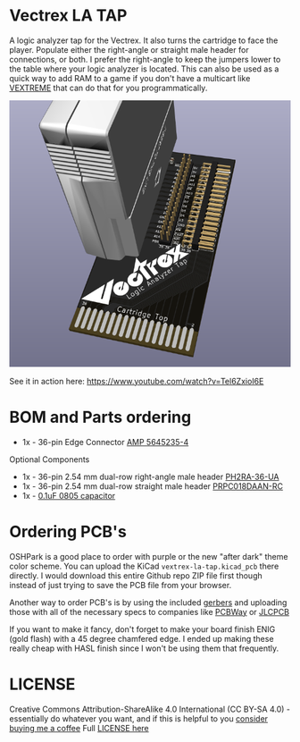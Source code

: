 Vectrex LA TAP
===

A logic analyzer tap for the Vectrex.  It also turns the cartridge to face the player.
Populate either the right-angle or straight male header for connections, or both.  I prefer the right-angle to keep the jumpers lower to the table where your logic analyzer is located.  This can also be used as a quick way to add RAM to a game if you don't have a multicart like [VEXTREME](https://github.com/technobly/VEXTREME) that can do that for you programmatically.

![](images/vectrex-la-tap.png)

See it in action here:
https://www.youtube.com/watch?v=Tel6ZxioI6E

BOM and Parts ordering
===

- 1x - 36-pin Edge Connector [AMP 5645235-4](https://www.digikey.com/en/products/detail/te-connectivity-amp-connectors/5645235-4/1122061)

Optional Components
- 1x - 36-pin 2.54 mm dual-row right-angle male header [PH2RA-36-UA](https://www.digikey.com/en/products/detail/adam-tech/PH2RA-36-UA/9830520)
- 1x - 36-pin 2.54 mm dual-row straight male header [PRPC018DAAN-RC](https://www.digikey.com/en/products/detail/sullins-connector-solutions/PRPC018DAAN-RC/2775276)
- 1x - [0.1uF 0805 capacitor](https://www.digikey.com/en/products/detail/avx-corporation/08055C104KAT2A/563505)


Ordering PCB's
===

OSHPark is a good place to order with purple or the new "after dark" theme color scheme.  You can upload the KiCad `vextrex-la-tap.kicad_pcb` there directly.  I would download this entire Github repo ZIP file first though instead of just trying to save the PCB file from your browser.

Another way to order PCB's is by using the included [gerbers](gerbers/vectrex-la-tap-v1.0.zip) and uploading those with all of the necessary specs to companies like [PCBWay](https://www.pcbway.com) or [JLCPCB](https://jlcpcb.com)

If you want to make it fancy, don't forget to make your board finish ENIG (gold flash) with a 45 degree chamfered edge.  I ended up making these really cheap with HASL finish since I won't be using them that frequently.

LICENSE
===

Creative Commons Attribution-ShareAlike 4.0 International (CC BY-SA 4.0) - essentially do whatever you want, and if this is helpful to you [consider buying me a coffee](https://buymeacoffee.com/walach)  Full [LICENSE here](LICENSE)
